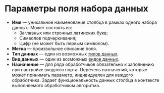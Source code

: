 # Параметры поля набора данных

* **Имя** — уникальное наименование столбца в рамках одного набора данных. Может состоять из:
  * Заглавных или строчных латинских букв;
  * Символов подчеркивания;
  * Цифр (не может быть первым символом).
* **Метка** — произвольное описание поля.
* **Тип данных** — один из возможных [типов данных](./datatype.md).
* **Вид данных** — один из возможных [видов данных](./datakind.md).
* **Назначение** — для ряда обработчиков обязательно к заполнению при настройке входного порта. Перечень назначений, которые может принимать параметр, индивидуален для каждого обработчика. Задает функциональность данных столбца в контексте выполняемого обработчиком алгоритма.